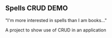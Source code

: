## Spells CRUD DEMO

 "I'm more interested in spells than I am books..."
 
 A project to show use of CRUD in an application
